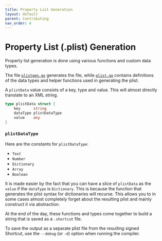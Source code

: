 ```yaml
---
title: Property List Generation
layout: default
parent: Contributing
nav_order: 4
---
```


# Property List (.plist) Generation

Property list generation is done using various functions and custom data types.

The file [`plistgen.go`](https://github.com/electrikmilk/cherri/blob/main/plistgen.go) generates the file,
while [`plist.go`](https://github.com/electrikmilk/cherri/blob/main/plist.go) contains definitions of the data types and
helper functions used in generating the plist.

A `plistData` value consists of a key, type and value. This will almost directly translate to an XML string.

```go
type plistData struct {
    key      string
    dataType plistDataType
    value    any
}
```

### `plistDataType`

Here are the constants for `plistDataType`:

- `Text`
- `Number`
- `Dictionary`
- `Array`
- `Boolean`

It is made easier by the fact that you can have a slice of `plistData` as the `value` if the `dataType` is `Dictionary`.
This is because the function that generates the plist syntax for dictionaries will recurse. This allows you to in some
cases almost completely forget about the resulting plist and mainly construct it via abstraction.

At the end of the day, these functions and types come together to build a string that is saved as a `.shortcut` file.

To save the output as a separate plist file from the resulting signed Shortcut, use the `--debug` (or `-d`) option when
running the compiler.
